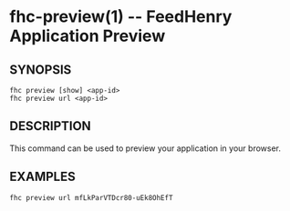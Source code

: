 fhc-preview(1) -- FeedHenry Application Preview
===============================================

## SYNOPSIS

    fhc preview [show] <app-id>
    fhc preview url <app-id> 
    
## DESCRIPTION

This command can be used to preview your application in your browser.

## EXAMPLES

    fhc preview url mfLkParVTDcr80-uEk8OhEfT
